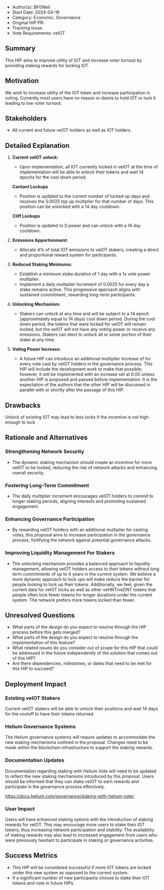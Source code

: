 - Author(s): BFGNeil
- Start Date: 2024-04-16
- Category: Economic, Governance
- Original HIP PR: <!-- leave this empty; maintainer will fill in ID of this pull request -->
- Tracking Issue: <!-- leave this empty; maintainer will create a discussion issue -->
- Vote Requirements: veIOT

## Summary

This HIP aims to improve utility of IOT and increase voter turnout by providing staking rewards for locking IOT.

## Motivation

We wish to increase utility of the IOT token and increase participation in voting. Currently most users have no reason or desire to hold IOT or lock it leading to low voter turnout.

## Stakeholders

- All current and future veIOT holders as well as IOT holders.

## Detailed Explanation

1. **Current veIOT unlock:**
   - Upon implementation, all IOT currently locked in veIOT at the time of implementation will be able to unlock their tokens and wait 14 epochs for the cool down period.

   **Contant Lockups**
   - Position is updated to the current number of locked up days and receives the 0.0025 top up multiplier for that number of days. This position can be unlocked with a 14 day cooldown.

   **Cliff Lockups**

   - Position is updated to 0 power and can unlock with a 14 day cooldown.

3. **Emissions Apportionment:**
   - Allocate 4% of total IOT emissions to veIOT stakers, creating a direct and proportional reward system for participants.

4. **Reduced Staking Minimums:**
   - Establish a minimum stake duration of 1 day with a 1x vote power multiplier.
   - Implement a daily multiplier increment of 0.0025 for every day a stake remains active. This progressive approach aligns with sustained commitment, rewarding long-term participants.

5. **Unlocking Mechanism:**
   - Stakers can unlock at any time and will be subject to a 14 epoch (approximately equal to 14 days) cool down period. During the cool down period, the tokens that were locked for veIOT will remain locked, but the veIOT will not have any voting power or receive any emissions. Stakers can elect to unlock all or some portion of their stake at any time.

6. **Voting Power Increase:**
    - A future HIP can introduce an additional multiplier increase of for every vote cast by veIOT holders in the governance process. This HIP will include the development work to make that possible; however, it will be implemented with an increase set at 0.00 unless another HIP is proposed and passed before implementation. It is the expectation of the authors that the other HIP will be discussed in parallel with or shortly after the passage of this HIP.

## Drawbacks

Unlock of existing IOT may lead to less locks if the incentive is not high enough to lock

## Rationale and Alternatives

### Strengthening Network Security

- The dynamic staking mechanism should create an incentive for more veIOT to be locked, reducing the risk of network attacks and enhancing overall security.

### Fostering Long-Term Commitment

- The daily multiplier increment encourages veIOT holders to commit to longer staking periods, aligning interests and promoting sustained engagement.

### Enhancing Governance Participation

- By rewarding veIOT holders with an additional multiplier for casting votes, this proposal aims to increase participation in the governance process, fortifying the network against potential governance attacks.

### Improving Liquidity Management For Stakers

- The unlocking mechanism provides a balanced approach to liquidity management, allowing veIOT holders access to their tokens without long term commitments of up to 4 years in the current system. We believe a more dynamic approach to lock ups will make reduce the barrier for people looking to lock up their tokens. Additionally, we feel, given the current data for veIOT locks as well as other veHNT/veDNT tokens that people often lock fewer tokens for longer durations under the current system. The network prefers more tokens locked than fewer.

## Unresolved Questions

- What parts of the design do you expect to resolve through the HIP process before this gets merged?
- What parts of the design do you expect to resolve through the implementation of this feature?
- What related issues do you consider out of scope for this HIP that could be addressed in the
  future independently of the solution that comes out of this HIP?
- Are there dependencies, milestones, or dates that need to be met for this HIP to succeed?

## Deployment Impact

### Existing veIOT Stakers
Current veIOT stakers will be able to unlock their positions and wait 14 days for the cooloff to have their tokens returned

### Helium Governance Systems
The Helium governance systems will require updates to accommodate the new staking mechanisms outlined in the proposal. Changes need to be made within the blockchain infrastructure to support the staking rewards.

### Documentation Updates
Documentation regarding staking with Helium Vote will need to be updated to reflect the new staking mechanisms introduced by this proposal. Users should be informed that they can stake veIOT to earn rewards and participate in the governance process effectively.

https://docs.helium.com/governance/staking-with-helium-vote/

### User Impact
Users will have enhanced staking options with the introduction of staking rewards for veIOT. This may encourage more users to stake their IOT tokens, thus increasing network participation and stability. The availability of staking rewards may also lead to increased engagement from users who were previously hesitant to participate in staking or governance activities.

## Success Metrics

- This HIP will be considered successful if more IOT tokens are locked under this new system as opposed to the current system.
- If a significant number of new participants choose to stake their IOT tokens and vote in future HIPs.
